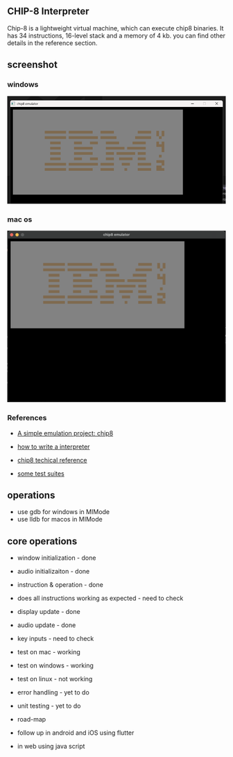 ## CHIP-8 Interpreter
Chip-8 is a lightweight virtual machine, which can execute chip8 binaries. It has 34 instructions, 16-level stack and a memory of 4 kb. you can find other details in the reference section.

## screenshot
### windows
![ibm image](./images/ibm_logo.png)
### mac os
![ibm image](./images/ibm_logo_mac.png)

### References
- [A simple emulation project: chip8](https://multigesture.net/wp-content/uploads/mirror/goldroad/chip8.shtml)

- [how to write a interpreter](https://multigesture.net/articles/how-to-write-an-emulator-chip-8-interpreter/)

- [chip8 techical reference](http://devernay.free.fr/hacks/chip8/C8TECH10.HTM)

- [some test suites](https://github.com/Timendus/chip8-test-suite)

## operations

- use gdb for windows in MIMode
- use lldb for macos in MIMode

## core operations
- window initialization - done
- audio initializaiton - done
- instruction & operation - done
- does all instructions working as expected -  need to check
- display update - done
- audio update - done

- key inputs - need to check

- test on mac - working
- test on windows - working
- test on linux - not working

- error handling - yet to do
- unit testing - yet to do

- road-map
- follow up in android and iOS using flutter
- in web using java script
